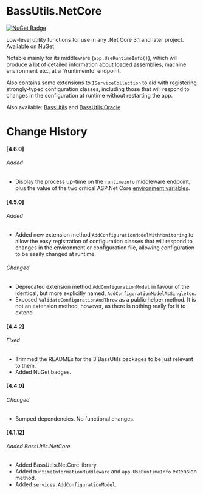 # BassUtils.NetCore
[![NuGet Badge](https://buildstats.info/nuget/bassutils.netcore)](https://www.nuget.org/packages/BassUtils.NetCore/)

Low-level utility functions for use in any .Net Core 3.1 and later project.
Available on [NuGet](https://www.nuget.org/packages/BassUtils.NetCore)

Notable mainly for its middleware (`app.UseRuntimeInfo()`), which will produce a lot of detailed information
about loaded assemblies, machine environment etc., at a '/runtimeinfo' endpoint.

Also contains some extensions to `IServiceCollection` to aid with registering strongly-typed
configuration classes, including those that will respond to changes in the configuration
at runtime without restarting the app.

Also available: [BassUtils](https://www.nuget.org/packages/BassUtils)
and [BassUtils.Oracle](https://www.nuget.org/packages/BassUtils.Oracle)

# Change History

#### [4.6.0]
###### Added
- Display the process up-time on the `runtimeinfo` middleware endpoint, plus the
  value of the two critical ASP.Net Core [environment variables](https://docs.microsoft.com/en-us/aspnet/core/fundamentals/environments?view=aspnetcore-6.0).

#### [4.5.0]
###### Added
- Added new extension method `AddConfigurationModelWithMonitoring` to allow the
easy registration of configuration classes that will respond to changes in the environment
or configuration file, allowing configuration to be easily changed at runtime.

###### Changed
- Deprecated extension method `AddConfigurationModel` in favour of the identical,
but more explicitly named, `AddConfigurationModelAsSingleton`.
- Exposed `ValidateConfigurationAndThrow` as a public helper method. It is not
an extension method, however, as there is nothing really for it to extend.

#### [4.4.2]
###### Fixed
- Trimmed the READMEs for the 3 BassUtils packages to be just relevant to them.
- Added NuGet badges.

#### [4.4.0]
###### Changed
- Bumped dependencies. No functional changes.

#### [4.1.12]
###### Added BassUtils.NetCore
- Added BassUtils.NetCore library.
- Added `RuntimeInformationMiddleware` and `app.UseRuntimeInfo` extension method.
- Added `services.AddConfigurationModel`.
